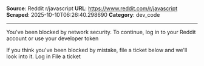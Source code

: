 # 

**Source**: Reddit r/javascript
**URL**: https://www.reddit.com/r/javascript
**Scraped**: 2025-10-10T06:26:40.298690
**Category**: dev_code

---

You've been blocked by network security.
To continue, log in to your Reddit account or use your developer token

If you think you've been blocked by mistake, file a ticket below and we'll look into it.
Log in File a ticket
